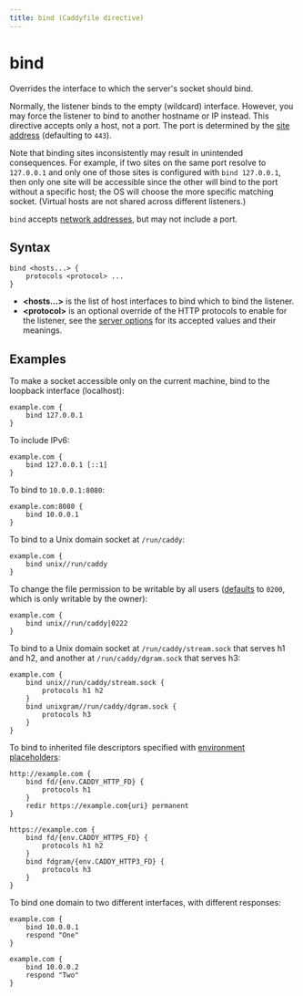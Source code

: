 ```yaml
---
title: bind (Caddyfile directive)
---
```


# bind

Overrides the interface to which the server's socket should bind.

Normally, the listener binds to the empty (wildcard) interface. However, you may force the listener to bind to another hostname or IP instead. This directive accepts only a host, not a port. The port is determined by the [site address](/docs/caddyfile/concepts#addresses) (defaulting to `443`).

Note that binding sites inconsistently may result in unintended consequences. For example, if two sites on the same port resolve to `127.0.0.1` and only one of those sites is configured with `bind 127.0.0.1`, then only one site will be accessible since the other will bind to the port without a specific host; the OS will choose the more specific matching socket. (Virtual hosts are not shared across different listeners.)

`bind` accepts [network addresses](/docs/conventions#network-addresses), but may not include a port.


## Syntax

```caddy-d
bind <hosts...> {
	protocols <protocol> ...
}
```

- **&lt;hosts...&gt;** is the list of host interfaces to bind which to bind the listener. 
- **&lt;protocol&gt;** is an optional override of the HTTP protocols to enable for the listener, see the [server options](/docs/caddyfile/options#protocols) for its accepted values and their meanings.


## Examples

To make a socket accessible only on the current machine, bind to the loopback interface (localhost):

```caddy
example.com {
	bind 127.0.0.1
}
```

To include IPv6:

```caddy
example.com {
	bind 127.0.0.1 [::1]
}
```

To bind to `10.0.0.1:8080`:

```caddy
example.com:8080 {
	bind 10.0.0.1
}
```

To bind to a Unix domain socket at `/run/caddy`:

```caddy
example.com {
	bind unix//run/caddy
}
```

To change the file permission to be writable by all users ([defaults](/docs/conventions#network-addresses) to `0200`, which is only writable by the owner):

```caddy
example.com {
	bind unix//run/caddy|0222
}
```

To bind to a Unix domain socket at `/run/caddy/stream.sock` that serves h1 and h2, and another at `/run/caddy/dgram.sock` that serves h3:

```caddy
example.com {
	bind unix//run/caddy/stream.sock {
		protocols h1 h2
	}
	bind unixgram//run/caddy/dgram.sock {
		protocols h3
	}
}
```

To bind to inherited file descriptors specified with [environment placeholders](/docs/conventions#placeholders):

```caddy
http://example.com {
	bind fd/{env.CADDY_HTTP_FD} {
		protocols h1
	}
	redir https://example.com{uri} permanent
}

https://example.com {
	bind fd/{env.CADDY_HTTPS_FD} {
		protocols h1 h2
	}
	bind fdgram/{env.CADDY_HTTP3_FD} {
		protocols h3
	}
}
```

To bind one domain to two different interfaces, with different responses:

```caddy
example.com {
	bind 10.0.0.1
	respond "One"
}

example.com {
	bind 10.0.0.2
	respond "Two"
}
```

